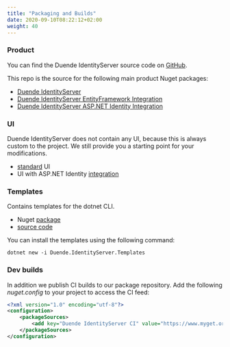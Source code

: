 ```yaml
---
title: "Packaging and Builds"
date: 2020-09-10T08:22:12+02:00
weight: 40
---
```


### Product
You can find the Duende IdentityServer source code on [GitHub](https://github.com/duendesoftware/IdentityServer).

This repo is the source for the following main product Nuget packages:

* [Duende IdentityServer](https://www.nuget.org/packages/Duende.IdentityServer)
* [Duende IdentityServer EntityFramework Integration](https://www.nuget.org/packages/Duende.IdentityServer.EntityFramework)
* [Duende IdentityServer ASP.NET Identity Integration](https://www.nuget.org/packages/Duende.IdentityServer.AspNetIdentity)

### UI
Duende IdentityServer does not contain any UI, because this is always custom to the project. 
We still provide you a starting point for your modifications.

* [standard](https://github.com/DuendeSoftware/IdentityServer.Quickstart.UI) UI
* UI with ASP.NET Identity [integration](https://github.com/DuendeSoftware/IdentityServer.Quickstart.UI.AspNetIdentity)

### Templates
Contains templates for the dotnet CLI.

* Nuget [package](https://www.nuget.org/packages/Duende.IdentityServer.Templates)
* [source code](https://github.com/DuendeSoftware/IdentityServer.Templates)

You can install the templates using the following command:

```
dotnet new -i Duende.IdentityServer.Templates
```

### Dev builds
In addition we publish CI builds to our package repository.
Add the following *nuget.config* to your project to access the CI feed:

```xml
<?xml version="1.0" encoding="utf-8"?>
<configuration>
    <packageSources>
        <add key="Duende IdentityServer CI" value="https://www.myget.org/F/duende_identityserver/api/v3/index.json" />
    </packageSources>
</configuration>
```
